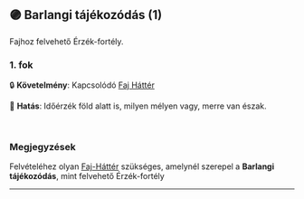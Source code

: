 ## 🟣 Barlangi tájékozódás (1)

<!-- tag: erzekfortely -->

Fajhoz felvehető Érzék-fortély.

### 1. fok

🔒 **Követelmény**: Kapcsolódó [Faj Háttér](../021_faj_hatterek.md)

🌟 **Hatás**: Időérzék föld alatt is, milyen mélyen vagy, merre van észak.

 
<br />

### Megjegyzések

Felvételéhez olyan [Faj-Háttér](../021_faj_hatterek.md) szükséges, amelynél szerepel a **Barlangi tájékozódás**, mint felvehető Érzék-fortély

---
